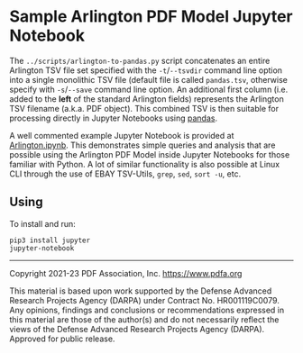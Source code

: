 # Sample Arlington PDF Model Jupyter Notebook

The `../scripts/arlington-to-pandas.py` script concatenates an entire Arlington TSV file set specified with the `-t`/`--tsvdir` command line option into a single monolithic TSV file (default file is called `pandas.tsv`, otherwise specify with `-s`/`--save` command line option. An additional first column (i.e. added to the **left** of the standard Arlington fields) represents the Arlington TSV filename (a.k.a. PDF object). This combined TSV is then suitable for processing directly in Jupyter Notebooks using [pandas](https://pandas.pydata.org/).

A well commented example Jupyter Notebook is provided at [Arlington.ipynb](Arlington.ipynb). This demonstrates simple queries and analysis that are possible using the Arlington PDF Model inside Jupyter Notebooks for those familiar with Python. A lot of similar functionality is also possible at Linux CLI through the use of EBAY TSV-Utils, `grep`, `sed`, `sort -u`, etc. 

## Using

To install and run:
```
pip3 install jupyter
jupyter-notebook
```

---
Copyright 2021-23 PDF Association, Inc. https://www.pdfa.org

This material is based upon work supported by the Defense Advanced Research Projects Agency (DARPA) under Contract No. HR001119C0079. Any opinions, findings and conclusions or recommendations expressed in this material are those of the author(s) and do not necessarily reflect the views of the Defense Advanced Research Projects Agency (DARPA). Approved for public release.